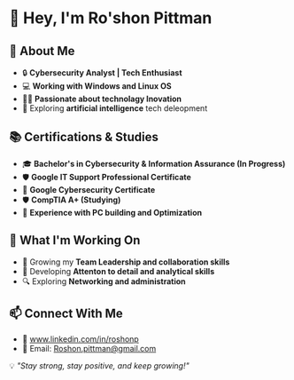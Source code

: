 # 👋 Hey, I'm Ro'shon Pittman  

## 🚀 About Me  
- 🔒 **Cybersecurity Analyst | Tech Enthusiast**  
- 💻 **Working with Windows and Linux OS**
- 🏋️‍♂️ **Passionate about technolagy Inovation**  
- 🔗 Exploring **artificial intelligence** tech deleopment  

## 📚 Certifications & Studies  
- 🎓 **Bachelor's in Cybersecurity & Information Assurance (In Progress)**
- 🛡️ **Google IT Support Professional Certificate**  
- 🔐 **Google Cybersecurity Certificate**  
- 🛡️ **CompTIA A+ (Studying)**  
- 💾 **Experience with PC building and Optimization**

## 🌱 What I'm Working On  
- 🎥 Growing my **Team Leadership and collaboration skills**
- 📲 Developing **Attenton to detail and analytical skills**
- 🔍 Exploring **Networking and administration**

## 📫 Connect With Me  
- 🔗  www.linkedin.com/in/roshonp
- 📩 Email: Roshon.pittman@gmail.com  





💡 *"Stay strong, stay positive, and keep growing!"*  
